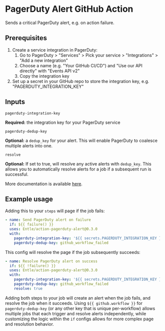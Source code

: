 # PagerDuty Alert GitHub Action
Sends a critical PagerDuty alert, e.g. on action failure.

## Prerequisites

1. Create a service integration in PagerDuty:
    1. Go to PagerDuty > "Services" > Pick your service > "Integrations" > "Add a new integration"
    2. Choose a name (e.g. "Your GitHub CI/CD") and "Use our API directly" with "Events API v2"
    3. Copy the integration key
2. Set up a secret in your GitHub repo to store the integration key, e.g. "PAGERDUTY_INTEGRATION_KEY"

## Inputs

`pagerduty-integration-key`

**Required:** the integration key for your PagerDuty service

`pagerduty-dedup-key`

**Optional:** a `dedup_key` for your alert. This will enable PagerDuty to coalesce multiple alerts into one.

`resolve`

**Optional:** If set to true, will resolve any active alerts with `dedup_key`. This allows you to automatically resolve alerts for a job if a subsequent run is successful.

More documentation is available [here](https://developer.pagerduty.com/docs/events-api-v2/trigger-events/).

## Example usage

Adding this to your `steps` will page if the job fails:

```yaml
- name: Send PagerDuty alert on failure
  if: ${{ failure() }}
  uses: Entle/action-pagerduty-alert@0.3.0
  with:
    pagerduty-integration-key: '${{ secrets.PAGERDUTY_INTEGRATION_KEY }}'
    pagerduty-dedup-key: github_workflow_failed
```

This config will resolve the page if the job subsequently succeeds:

```yaml
- name: Resolve PagerDuty alert on success
  if: ${{ !failure() }}
  uses: Entle/action-pagerduty-alert@0.3.0
  with:
    pagerduty-integration-key: '${{ secrets.PAGERDUTY_INTEGRATION_KEY }}'
    pagerduty-dedup-key: github_workflow_failed
    resolve: true
```

Adding both steps to your job will create an alert when the job fails, and resolve the job when it succeeds. Using `${{ github.workflow }}` for `pagerduty-dedup-key` (or any other key that is unique per-workflow) allows multiple jobs that each trigger and resolve alerts independently, while customizing the logic within the `if` configs allows for more complex page and resolution behavior.
